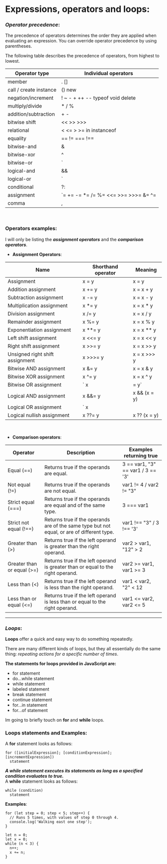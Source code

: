 # Expressions, operators and loops:

### ***Operator precedence***:
The precedence of operators determines the order they are applied when evaluating an expression. You can override operator precedence by using parentheses.

The following table describes the precedence of operators, from highest to lowest.


|**Operator type** | **Individual operators** |
|---------|------------------------|
|member|. []|
|call / create instance|() new|
|negation/increment|! ~ - + ++ -- typeof void delete|
|multiply/divide|	* / %|
|addition/subtraction|	+ -|
|bitwise shift|	<< >> >>>|
|relational|< <= > >= in instanceof|
|equality|== != === !==|
|bitwise-and|&|
|bitwise-xor|	^|
|bitwise-or|`|`|
|logical-and| 	&&|
|logical-or|`||`|
|conditional|?:|
|assignment|`= += -= *= /= %= <<= >>= >>>= &= ^= |= &&= ||= ??=`|
|comma|,|
<br>

### **Operators examples:**
I will only be listing the ***assignment operators*** and the ***comparison operators***.

* **Assignment Operators**:

|**Name** | **Shorthand operator** | **Meaning**|
|---------|------------------------|---------------------|
|Assignment|	x = y | 	x = y |
|Addition assignment| 	x += y | 	x = x + y |
|Subtraction assignment| x -= y | 	x = x - y |
|Multiplication assignment| 	x *= y | 	x = x * y |
|Division assignment| 	x /= y | 	x = x / y |
|Remainder assignment| 	x %= y | 	x = x % y |
|Exponentiation assignment| 	x **= y | 	x = x ** y |
|Left shift assignment| 	x <<= y | 	x = x << y |
|Right shift assignment| x >>= y | x = x >> y |
|Unsigned right shift assignment| x >>>= y | 	x = x >>> y|
| Bitwise AND assignment| 	x &= y | 	x = x & y |
|Bitwise XOR assignment| x ^= y | x = x ^ y|
|Bitwise OR assignment| `	x |= y`|`x = x | y`
|Logical AND assignment| 	x &&= y | x && (x = y)|
|Logical OR assignment| `	x ||= y` | `x || (x = y)`|
|Logical nullish assignment| x ??= y | 	x ?? (x = y) |
<br>

* **Comparison operators**:

|**Operator** | **Description** | **Examples returning true**|
|---------|------------------------|------------|
|Equal (==)| Returns true if the operands are equal.|3 == var1, "3" == var1 / 3 == '3'|
|Not equal (!=)|Returns true if the operands are not equal.|var1 != 4 / var2 != "3"|
|Strict equal (===)|Returns true if the operands are equal and of the same type.|3 === var1|
|Strict not equal (!==)|Returns true if the operands are of the same type but not equal, or are of different type.|var1 !== "3" / 3 !== '3'|
|Greater than (>)|Returns true if the left operand is greater than the right operand.|var2 > var1, "12" > 2|
|Greater than or equal (>=)|Returns true if the left operand is greater than or equal to the right operand.|var2 >= var1, var1 >= 3|
|Less than (<)|Returns true if the left operand is less than the right operand.|var1 < var2, "2" < 12|
|Less than or equal (<=)|Returns true if the left operand is less than or equal to the right operand.|var1 <= var2, var2 <= 5|

------------------

### ***Loops***:
**Loops** offer a quick and easy way to do something repeatedly.

There are many different kinds of loops, but they all essentially do the same thing: *repeating actions for a specific number of times*.

**The statements for loops provided in JavaScript are:**
* for statement
* do...while statement
* while statement
* labeled statement
* break statement
* continue statement
* for...in statement
* for...of statement

Im going to briefly touch on **for** and **while** loops.

### **Loops statements and Examples**:
A **for** statement looks as follows:
```
for ([initialExpression]; [conditionExpression]; [incrementExpression])
  statement
```

***A while statement executes its statements as long as a specified condition evaluates to true.***<br> A **while** statement looks as follows:
```
while (condition)
  statement
```
**Examples**:

```
for (let step = 0; step < 5; step++) {
  // Runs 5 times, with values of step 0 through 4.
  console.log('Walking east one step');
}
```

```
let n = 0;
let x = 0;
while (n < 3) {
  n++;
  x += n;
}
```

